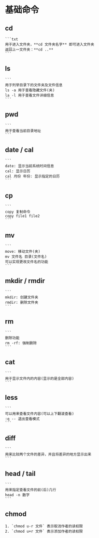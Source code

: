 # 基础命令

## cd

    ```txt
    用于进入文件夹，**cd 文件夹名字** 即可进入文件夹
    返回上一文件夹：**cd ..**
    ```

## ls

    ```
    用于列举目录下的文件夹及文件信息
    ls -a 用于查看隐藏文件(夹)
    la -l 用于查看文件详细信息
    ```

## pwd

    ```
    用于查看当前目录地址
    ```

## date / cal

    ```
    date: 显示当前系统时间信息
    cal: 显示日历
    cal 月份 年份: 显示指定的日历
    ```

## cp

    ```
    copy 复制命令
    copy file1 file2
    ```

## mv

    ```
    move: 移动文件(夹)
    mv 文件名 目录(文件名)
    可以实现更改文件名的功能
    ```

## mkdir / rmdir

    ```
    mkdir: 创建文件夹
    rmdir: 删除文件夹
    ```

## rm

    ```
    删除功能
    rm -rf: 强制删除
    ```

## cat

    ```
    用于显示文件内的内容(显示的是全部内容)
    ```

## less

    ```
    可以用来查看文件内容(可以上下翻滚查看)
    :q -- 退出查看模式
    ```

## diff

    ```
    用来比较两个文件的差异，并且将差异的地方显示出来
    ```

## head / tail

    ```
    用来指定查看文件的前(后)几行
    head -n 数字
    ```

## chmod

    1. `chmod u-r 文件` 表示取消作者的读权限
    2. `chmod u+r 文件` 表示添加作者的读权限
